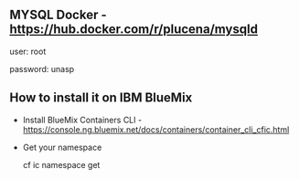 MYSQL Docker - https://hub.docker.com/r/plucena/mysqld
---------------

user: root

password: unasp


How to install it on IBM BlueMix
-----------------

* Install BlueMix Containers CLI - https://console.ng.bluemix.net/docs/containers/container_cli_cfic.html

* Get your namespace

    cf ic namespace get
